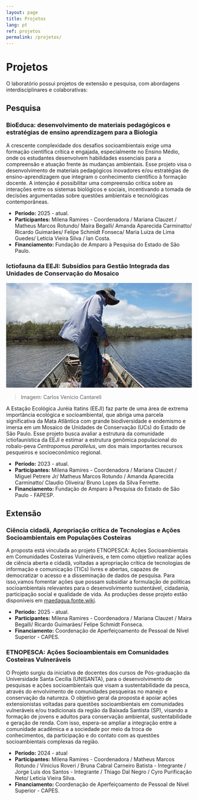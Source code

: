 ```yaml
---
layout: page
title: Projetos
lang: pt
ref: projetos
permalink: /projetos/
---
```


# Projetos

O laboratório possui projetos de extensão e pesquisa, com abordagens interdisciplinares e colaborativas:

## Pesquisa

### BioEduca: desenvolvimento de materiais pedagógicos e estratégias de ensino aprendizagem para a Biologia

A crescente complexidade dos desafios socioambientais exige uma formação científica crítica e engajada, especialmente no Ensino Médio, onde os estudantes desenvolvem habilidades essenciais para a compreensão e atuação frente às mudanças ambientais. Esse projeto visa o desenvolvimento de materiais pedagógicos inovadores e/ou estratégias de ensino-aprendizagem que integram o conhecimento científico à formação docente. A intenção é possibilitar uma compreensão crítica sobre as interações entre os sistemas biológicos e sociais, incentivando a tomada de decisões argumentadas sobre questões ambientais e tecnológicas contemporâneas.

- **Período:** 2025 - atual.
- **Participantes:** Milena Ramires - Coordenadora / Mariana Clauzet / Matheus Marcos Rotundo/ Maira Begalli/ Amanda Aparecida Carminatto/ Ricardo Guimarães/ Felipe Schmidt Fonseca/ Maria Luiza de Lima Guedes/ Leticia Vieira Silva / Ian Costa.
- **Financiamento:** Fundação de Amparo à Pesquisa do Estado de São Paulo.


### Ictiofauna da EEJI: Subsídios para Gestão Integrada das Unidades de Conservação do Mosaico

![Ictiofauna](/assets/images/projetos_ictiofauna.jpg)

> Imagem: Carlos Venicio Cantareli

A Estação Ecológica Juréia Itatins (EEJI) faz parte de uma área de extrema importância ecológica e socioambiental, que abriga uma parcela significativa da Mata Atlântica com grande biodiversidade e endemismo e imersa em um Mosaico de Unidades de Conservação (UCs) do Estado de São Paulo. Esse projeto busca avaliar a estrutura da comunidade ictiofaunística da EEJI e estimar a estrutura genômica populacional do robalo-peva _Centropomus parallelus_, um dos mais importantes recursos pesqueiros e socioeconômico regional.

- **Período:** 2023 \- atual.  
- **Participantes:** Milena Ramires \- Coordenadora / Mariana Clauzet / Miguel Petrere Jr/ Matheus Marcos Rotundo / Amanda Aparecida Carminatto/ Claudio Oliveira/ Bruno Lopes da Silva Ferrette.  
- **Financiamento:** Fundação de Amparo à Pesquisa do Estado de São Paulo - FAPESP.

## Extensão

### Ciência cidadã, Apropriação crítica de Tecnologias e Ações Socioambientais em Populações Costeiras

A proposta está vinculada ao projeto ETNOPESCA: Ações Socioambientais em Comunidades Costeiras Vulneráveis, e tem como objetivo realizar ações de ciência aberta e cidadã, voltadas a apropriação crítica de tecnologias de informação e comunicação (TICs) livres e abertas, capazes de democratizar o acesso e a disseminação de dados de pesquisa. Para isso,vamos fomentar ações que possam subsidiar a formulação de políticas socioambientais relevantes para o desenvolvimento sustentável, cidadania, participação social e qualidade de vida. As produções desse projeto estão disponíveis em [maedagua.fonte.wiki](http://maedagua.fonte.wiki).

- **Período:** 2025 - atual.
- **Participantes:** Milena Ramires - Coordenadora / Mariana Clauzet / Maira Begalli/ Ricardo Guimarães/ Felipe Schmidt Fonseca.
- **Financiamento:** Coordenação de Aperfeiçoamento de Pessoal de Nível Superior - CAPES.


### ETNOPESCA: Ações Socioambientais em Comunidades Costeiras Vulneráveis

O Projeto surgiu da iniciativa de docentes dos cursos de Pós-graduação da Universidade Santa Cecília (UNISANTA), para o desenvolvimento de pesquisas e ações socioambientais que visam a sustentabilidade da pesca, através do envolvimento de comunidades pesqueiras no manejo e conservação da natureza. O objetivo geral da proposta é apoiar ações extensionistas voltadas para questões socioambientais em comunidades vulneráveis e/ou tradicionais da região da Baixada Santista (SP), visando a formação de jovens e adultos para conservação ambiental, sustentabilidade e geração de renda. Com isso, espera-se ampliar a integração entre a comunidade acadêmica e a sociedade por meio da troca de conhecimentos, da participação e do contato com as questões socioambientais complexas da região.

- **Período:** 2024 - atual
- **Participantes:** Milena Ramires - Coordenadora / Matheus Marcos Rotundo / Vinicius Roveri / Bruna Cabral Carneiro Batista - Integrante / Jorge Luis dos Santos - Integrante / Thiago Dal Negro / Cyro Purificação Neto/ Leticia Vieira Silva.
- **Financiamento:** Coordenação de Aperfeiçoamento de Pessoal de Nível Superior - CAPES.